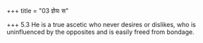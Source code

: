 +++
title = "03 ज्ञेयः स"

+++
5.3 He is a true ascetic who never desires or dislikes, who is
uninfluenced by the opposites and is easily freed from bondage.
